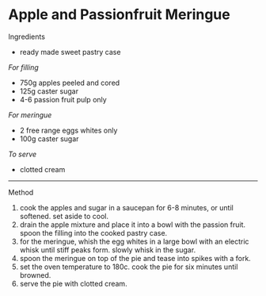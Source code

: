 # Apple and Passionfruit Meringue

Ingredients

-   ready made sweet pastry case

*For filling*

-   750g apples peeled and cored
-   125g caster sugar
-   4-6 passion fruit pulp only

*For meringue*

-   2 free range eggs whites only
-   100g caster sugar

*To serve*

-   clotted cream

--------------------------------------------------------------------------------

Method

1.  cook the apples and sugar in a saucepan for 6-8 minutes, or until softened.
    set aside to cool.
2.  drain the apple mixture and place it into a bowl with the passion fruit.
    spoon the filling into the cooked pastry case.
3.  for the meringue, whish the egg whites in a large bowl with an electric
    whisk until stiff peaks form. slowly whisk in the sugar.
4.  spoon the meringue on top of the pie and tease into spikes with a fork.
5.  set the oven temperature to 180c. cook the pie for six minutes until
    browned.
6.  serve the pie with clotted cream.
